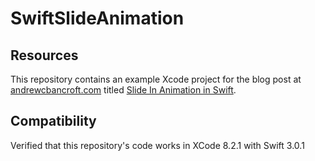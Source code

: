 # SwiftSlideAnimation

## Resources
This repository contains an example Xcode project for the blog post at [andrewcbancroft.com](http://www.andrewcbancroft.com) titled [Slide In Animation in Swift](http://www.andrewcbancroft.com/2014/09/24/slide-in-animation-in-swift/).

## Compatibility
Verified that this repository's code works in XCode 8.2.1 with Swift 3.0.1
